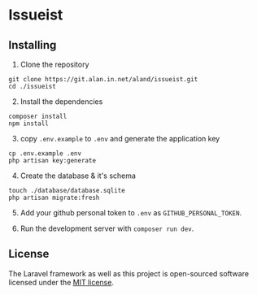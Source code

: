 # Issueist

## Installing

1. Clone the repository
```
git clone https://git.alan.in.net/aland/issueist.git
cd ./issueist
```

2. Install the dependencies
```
composer install
npm install
```

3. copy `.env.example` to `.env` and generate the application key
```
cp .env.example .env
php artisan key:generate
```

4. Create the database & it's schema
```
touch ./database/database.sqlite
php artisan migrate:fresh
```

5. Add your github personal token to `.env` as `GITHUB_PERSONAL_TOKEN`.

6. Run the development server with `composer run dev`.

## License

The Laravel framework as well as this project is open-sourced software licensed under the [MIT license](https://opensource.org/licenses/MIT).
